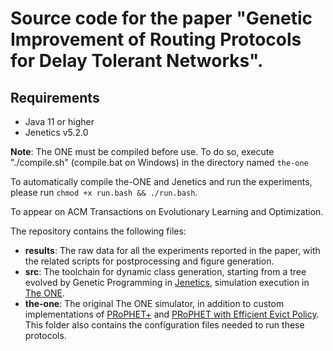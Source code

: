 # Source code for the paper "Genetic Improvement of Routing Protocols for Delay Tolerant Networks".

## Requirements
- Java 11 or higher
- Jenetics v5.2.0

**Note**: The ONE must be compiled before use. To do so, execute "./compile.sh" (compile.bat on Windows) in the directory named `the-one`

To automatically compile the-ONE and Jenetics and run the experiments, please run `chmod +x run.bash && ./run.bash`.

To appear on ACM Transactions on Evolutionary Learning and Optimization.

The repository contains the following files:

- **results**: The raw data for all the experiments reported in the paper, with the related scripts for postprocessing and figure generation.
- **src**: The toolchain for dynamic class generation, starting from a tree evolved by Genetic Programming in [Jenetics](https://jenetics.io), simulation execution in [The ONE](http://akeranen.github.io/the-one/).
- **the-one**: The original The ONE simulator, in addition to custom implementations of [PRoPHET+](https://ieeexplore.ieee.org/document/5474683?reload=true&arnumber=5474683) and [PRoPHET with Efficient Evict Policy](https://link.springer.com/article/10.1007/s41870-019-00359-x). This folder also contains the configuration files needed to run these protocols. 

